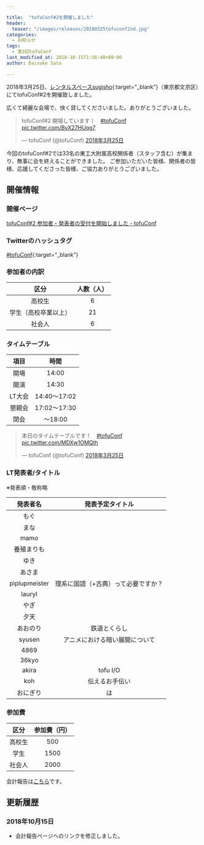 ```yaml
---

title:  "tofuConf#2を開催しました"
header:
  teaser: "/images/releases/20180325tofuconf2nd.jpg"
categories: 
  - お知らせ
tags:
  - 第2回tofuConf
last_modified_at: 2018-10-15T1:56:48+09:00
author: Daisuke Sato

---
```


2018年3月25日、[レンタルスペースsugisho](https://www.sugisho.co.jp/){:target="_blank"}（東京都文京区）にてtofuConf#2を開催致しました。


広くて綺麗な会場で、快く貸してくださいました。ありがとうございました。
<blockquote class="twitter-tweet" data-lang="ja"><p lang="ja" dir="ltr">tofuConf#2 開場しています！　<a href="https://twitter.com/hashtag/tofuConf?src=hash&amp;ref_src=twsrc%5Etfw">#tofuConf</a> <a href="https://t.co/ByX27HUqg7">pic.twitter.com/ByX27HUqg7</a></p>&mdash; tofuConf (@tofuConf) <a href="https://twitter.com/tofuConf/status/977776294849953792?ref_src=twsrc%5Etfw">2018年3月25日</a></blockquote>
<script async src="https://platform.twitter.com/widgets.js" charset="utf-8"></script>

今回のtofuConf#2では33名の東工大附属高校関係者（スタッフ含む）が集まり、無事に会を終えることができました。
ご参加いただいた皆様、関係者の皆様、応援してくださった皆様、ご協力ありがとうございました。

## 開催情報

### 開催ページ

[tofuConf#2 参加者・発表者の受付を開始しました - tofuConf](https://tofuconf.club/2018-02-24/2nd-tofuconf-general.html)

### Twitterのハッシュタグ

[#tofuConf](https://twitter.com/hashtag/tofuConf){:target="_blank"}


### 参加者の内訳

| 区分 | 人数（人） |
|:----:|:----------:|
| 高校生 | 6 |
| 学生（高校卒業以上） | 21 |
| 社会人 | 6 |

### タイムテーブル

| 項目 | 時間 |
|:----:|:----:|
| 開場 | 14:00 |
| 開演 | 14:30 | 
| LT大会 | 14:40～17:02 |
| 懇親会 | 17:02～17:30 |
| 閉会 | ～18:00 |

<blockquote class="twitter-tweet" data-lang="ja"><p lang="ja" dir="ltr">本日のタイムテーブルです！　<a href="https://twitter.com/hashtag/tofuConf?src=hash&amp;ref_src=twsrc%5Etfw">#tofuConf</a> <a href="https://t.co/MDXw1OMQth">pic.twitter.com/MDXw1OMQth</a></p>&mdash; tofuConf (@tofuConf) <a href="https://twitter.com/tofuConf/status/977792867249762306?ref_src=twsrc%5Etfw">2018年3月25日</a></blockquote>
<script async src="https://platform.twitter.com/widgets.js" charset="utf-8"></script>


### LT発表者/タイトル

※発表順・敬称略

| 発表者名 | 発表予定タイトル |
|:--------:|:----------------------:|
| もぐ |  |
| まな |  |
| mamo |  |
| 養殖まりも |  |
| ゆき |  |
| あさま |  |
| piplupmeister | 理系に国語（+古典）って必要ですか？ |
| lauryl |  |
| やぎ |  |
| 夕天 |  |
| あおのり | 鉄道とくらし |
| syusen | アニメにおける暗い展開について |
| 4869 |  |
| 36kyo |  |
| akira | tofu I/O |
| koh | 伝えるお手伝い |
| おにぎり | は |


### 参加費

| 区分 | 参加費（円） |
|:----:|:------------:|
| 高校生 | 500 |
| 学生 | 1500 |
| 社会人 | 2000 |

会計報告は[こちら](/2018-03-25/financial-report.html)です。

## 更新履歴

### 2018年10月15日

* 会計報告ページへのリンクを修正しました。
